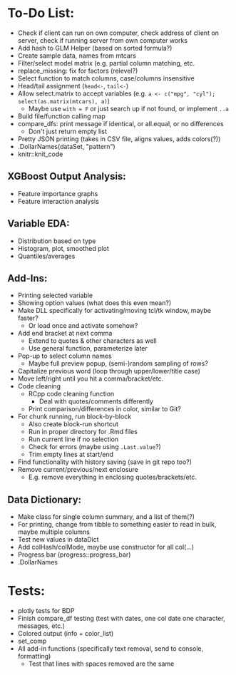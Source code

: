 # To-Do List:

- Check if client can run on own computer, check address of client on server, check if running server from own computer works
- Add hash to GLM Helper (based on sorted formula?)
- Create sample data, names from mtcars
- Filter/select model matrix (e.g. partial column matching, etc.
- replace_missing: fix for factors (relevel?)
- Select function to match columns, case/columns insensitive
- Head/tail assignment (`head<-`, `tail<-`)
- Allow select.matrix to accept variables (e.g. `a <- c("mpg", "cyl"); select(as.matrix(mtcars), a)`)
  - Maybe use `with = F` or just search up if not found, or implement `..a`
- Build file/function calling map
- compare_dfs: print message if identical, or all.equal, or no differences
  - Don't just return empty list
- Pretty JSON printing (takes in CSV file, aligns values, adds colors(?))
- .DollarNames(dataSet, "pattern")
- knitr::knit_code

## XGBoost Output Analysis:
- Feature importance graphs
- Feature interaction analysis

## Variable EDA:
- Distribution based on type
- Histogram, plot, smoothed plot
- Quantiles/averages

## Add-Ins:
- Printing selected variable
- Showing option values (what does this even mean?)
- Make DLL specifically for activating/moving tcl/tk window, maybe faster?
  - Or load once and activate somehow?
- Add end bracket at next comma
  - Extend to quotes & other characters as well
  - Use general function, parameterize later
- Pop-up to select column names
  - Maybe full preview popup, (semi-)random sampling of rows?
- Capitalize previous word (loop through upper/lower/title case)
- Move left/right until you hit a comma/bracket/etc.
- Code cleaning
  - RCpp code cleaning function
    - Deal with quotes/comments differently
  - Print comparison/differences in color, similar to Git?
- For chunk running, run block-by-block
  - Also create block-run shortcut
  - Run in proper directory for .Rmd files
  - Run current line if no selection
  - Check for errors (maybe using `.Last.value`?)
  - Trim empty lines at start/end
- Find functionality with history saving (save in git repo too?)
- Remove current/previous/next enclosure
  - E.g. remove everything in enclosing quotes/brackets/etc.

## Data Dictionary:
- Make class for single column summary, and a list of them(?)
- For printing, change from tibble to something easier to read in bulk, maybe multiple columns
- Test new values in dataDict
- Add colHash/colMode, maybe use constructor for all col(...)
- Progress bar (progress::progress_bar)
- .DollarNames


# Tests:
- plotly tests for BDP
- Finish compare_df testing (test with dates, one col date one character, messages, etc.)
- Colored output (info + color_list)
- set_comp
- All add-in functions (specifically text removal, send to console, formatting)
  - Test that lines with spaces removed are the same
